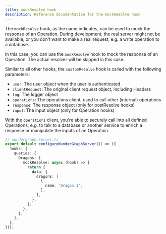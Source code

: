 ```yaml
---
title: mockResolve hook
description: Reference documentation for the mockResolve hook
---
```


The `mockResolve` hook, as the name indicates,
can be used to mock the response of an Operation.
During development, the real server might not be available,
or you don't want to make a real request, e.g. a write operation to a database.

In this case, you can use the `mockResolve` hook to mock the response of an Operation.
The actual resolver will be skipped in this case.

Similar to all other hooks,
the `customResolve` hook is called with the following parameters:

- `user`: The user object when the user is authenticated
- `clientRequest`: The original client request object, including Headers
- `log`: The logger object
- `operations`: The operations client, used to call other (internal) operations
- `response`: The response object (only for postResolve hooks)
- `input`: The input object (only for Operation hooks)

With the `operations` client,
you're able to securely call into all defined Operations,
e.g. to talk to a database or another service to enrich a response or manipulate the inputs of an Operation.

```typescript
// wundergraph.server.ts
export default configureWunderGraphServer(() => ({
  hooks: {
    queries: {
      Dragons: {
        mockResolve: async (hook) => {
          return {
            data: {
              dragons: [
                {
                  name: 'Dragon 1',
                },
              ],
            },
          };
        },
      },
    },
  },
}));
```
